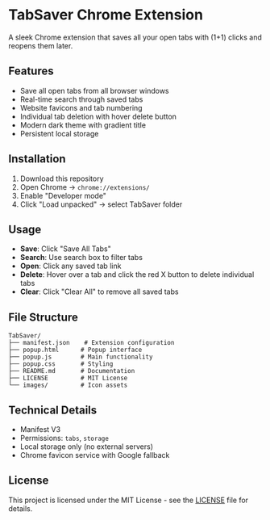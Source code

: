 # TabSaver Chrome Extension

A sleek Chrome extension that saves all your open tabs with (1+1) clicks and reopens them later.

## Features

- Save all open tabs from all browser windows
- Real-time search through saved tabs
- Website favicons and tab numbering
- Individual tab deletion with hover delete button
- Modern dark theme with gradient title
- Persistent local storage

## Installation

1. Download this repository
2. Open Chrome → `chrome://extensions/`
3. Enable "Developer mode"
4. Click "Load unpacked" → select TabSaver folder

## Usage

- **Save**: Click "Save All Tabs"
- **Search**: Use search box to filter tabs
- **Open**: Click any saved tab link
- **Delete**: Hover over a tab and click the red X button to delete individual tabs
- **Clear**: Click "Clear All" to remove all saved tabs

## File Structure

```
TabSaver/
├── manifest.json    # Extension configuration
├── popup.html      # Popup interface
├── popup.js        # Main functionality
├── popup.css       # Styling
├── README.md       # Documentation
├── LICENSE         # MIT License
└── images/         # Icon assets
```

## Technical Details

- Manifest V3
- Permissions: `tabs`, `storage`
- Local storage only (no external servers)
- Chrome favicon service with Google fallback

## License

This project is licensed under the MIT License - see the [LICENSE](LICENSE) file for details.
